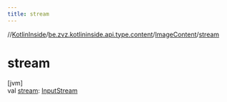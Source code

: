 ```yaml
---
title: stream
---
```

//[KotlinInside](../../../index.html)/[be.zvz.kotlininside.api.type.content](../index.html)/[ImageContent](index.html)/[stream](stream.html)



# stream



[jvm]\
val [stream](stream.html): [InputStream](https://docs.oracle.com/javase/7/docs/api/java/io/InputStream.html)




